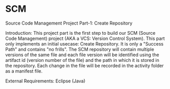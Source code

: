 # SCM
Source Code Management
Project Part-1: Create Repository

Introduction:
This project part is the first step to build our SCM (Source Code Management) project (AKA a VCS: Version Control System). This part only implements an initial usecase: Create Repository. It is only a "Success Path" and contains "no frills". The SCM repository will contain multiple versions of the same file and each file version will be identified using the artifact id (version number of the file) and the path in which it is stored in the repository. Each change in the file will be recorded in the activity folder as a manifest file.

External Requirements: 
Eclipse (Java)
